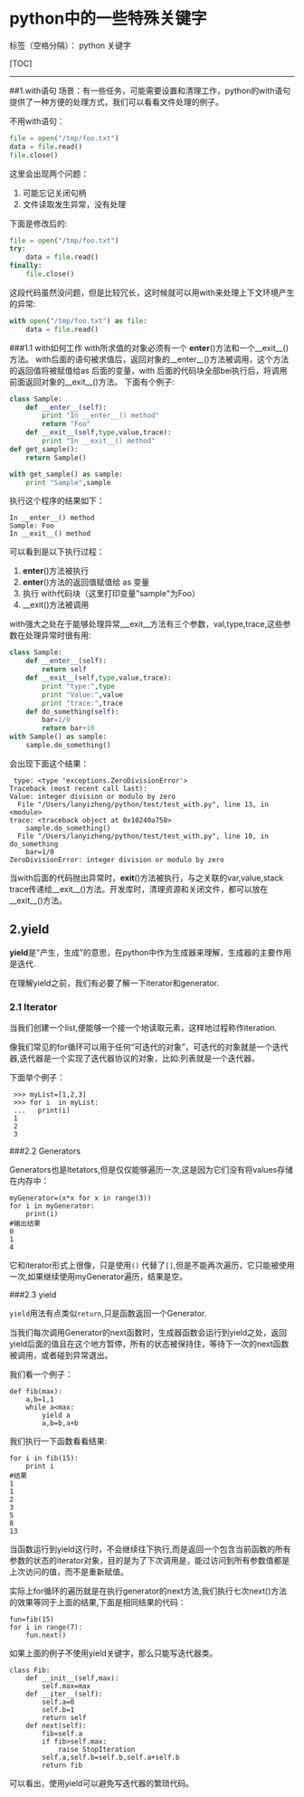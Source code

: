 ﻿# python中的一些特殊关键字

标签（空格分隔）： python 关键字

[TOC]

---
##1.with语句
场景：有一些任务，可能需要设置和清理工作，python的with语句提供了一种方便的处理方式，我们可以看看文件处理的例子。

不用with语句：

```python
file = open("/tmp/foo.txt")
data = file.read()
file.close()
```
这里会出现两个问题：

 1. 可能忘记关闭句柄
 2. 文件读取发生异常，没有处理
 
下面是修改后的:
```python
file = open("/tmp/foo.txt")
try:
    data = file.read()
finally:
    file.close()
```
这段代码虽然没问题，但是比较冗长，这时候就可以用with来处理上下文环境产生的异常:
```python
with open("/tmp/foo.txt") as file:
    data = file.read()
```

###1.1 with如何工作
with所求值的对象必须有一个 __enter__()方法和一个__exit__()方法。
with后面的语句被求值后，返回对象的__enter__()方法被调用，这个方法的返回值将被赋值给as 后面的变量，with 后面的代码块全部bei执行后，将调用前面返回对象的__exit__()方法。
下面有个例子:
```python
class Sample:
    def __enter__(self):
        print "In __enter__() method"
        return "Foo"
    def __exit__(self,type,value,trace):
        print "In __exit__() method"
def get_sample():
    return Sample()

with get_sample() as sample:
    print "Sample",sample
```
执行这个程序的结果如下：
```
In __enter__() method
Sample: Foo
In __exit__() method
```
可以看到是以下执行过程：

 1.  __enter__()方法被执行
 2.  __enter__()方法的返回值赋值给 as 变量
 3.  执行 with代码块（这里打印变量"sample"为Foo）
 4.  __exit()方法被调用
 
with强大之处在于能够处理异常,__exit__方法有三个参数，val,type,trace,这些参数在处理异常时很有用:
```python
class Sample:
    def __enter__(self):
        return self
    def __exit__(self,type,value,trace):
        print "type:",type
        print "Value:",value
        print "trace:",trace
    def do_something(self):
        bar=1/0
        return bar+10
with Sample() as sample:
    sample.do_something()
```
 会出现下面这个结果：
 
```
 type: <type 'exceptions.ZeroDivisionError'>
Traceback (most recent call last):
Value: integer division or modulo by zero
  File "/Users/lanyizheng/python/test/test_with.py", line 13, in <module>
trace: <traceback object at 0x10240a758>
    sample.do_something()
  File "/Users/lanyizheng/python/test/test_with.py", line 10, in do_something
    bar=1/0
ZeroDivisionError: integer division or modulo by zero

```
 当with后面的代码抛出异常时，__exit__()方法被执行，与之关联的var,value,stack trace传递给__exit__()方法。开发库时，清理资源和关闭文件，都可以放在__exit__()方法。
 
## 2.yield
 
 **yield**是"产生，生成"的意思，在python中作为生成器来理解，生成器的主要作用是迭代.
 
 在理解yield之前，我们有必要了解一下iterator和generator.
 
### 2.1 Iterator
 
 当我们创建一个list,便能够一个接一个地读取元素，这样地过程称作iteration.
 
 像我们常见的for循环可以用于任何“可迭代的对象”，可迭代的对象就是一个迭代器,迭代器是一个实现了迭代器协议的对象，比如:列表就是一个迭代器。
 
 下面举个例子：
 
```
 >>> myList=[1,2,3]
 >>> for i  in myList:
 ...   print(i)
 1
 2
 3
```
 
###2.2 Generators

Generators也是Itetators,但是仅仅能够遍历一次,这是因为它们没有将values存储在内存中：

```
myGenerator=(x*x for x in range(3))
for i in myGenerator:
    print(i)
#输出结果
0
1
4
```

它和iterator形式上很像，只是使用`()` 代替了`[]`,但是不能再次遍历，它只能被使用一次,如果继续使用myGenerator遍历，结果是空。

###2.3 yield

`yield`用法有点类似`return`,只是函数返回一个Generator.

当我们每次调用Generator的next函数时，生成器函数会运行到yield之处，返回yield后面的值且在这个地方暂停，所有的状态被保持住，等待下一次的next函数被调用，或者碰到异常退出。

我们看一个例子：

```
def fib(max):
    a,b=1,1
    while a<max:
        yield a
        a,b=b,a+b
```
我们执行一下函数看看结果:

```
for i in fib(15):
    print i
#结果
1
1
2
3
5
8
13
```

当函数运行到yield这行时，不会继续往下执行,而是返回一个包含当前函数的所有参数的状态的iterator对象，目的是为了下次调用是，能过访问到所有参数值都是上次访问的值，而不是重新赋值。

实际上for循环的遍历就是在执行generator的next方法,我们执行七次next()方法的效果等同于上面的结果,下面是相同结果的代码：

```
fun=fib(15)
for i in range(7):
    fun.next()
```

如果上面的例子不使用yield关键字，那么只能写迭代器类。

```
class Fib:
    def __init__(self,max):
        self.max=max
    def __iter__(self):
        self.a=0
        self.b=1
        return self
    def next(self):
        fib=self.a
        if fib>self.max:
            raise StopIteration
        self.a,self.b=self.b,self.a+self.b
        return fib
```

可以看出，使用yield可以避免写迭代器的繁琐代码。

 
 
 
 